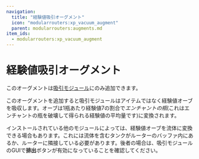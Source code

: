 ```yaml
---
navigation:
  title: "経験値吸引オーグメント"
  icon: "modularrouters:xp_vacuum_augment"
  parent: modularrouters:augments.md
item_ids:
  - modularrouters:xp_vacuum_augment
---
```


# 経験値吸引オーグメント

このオーグメントは[吸引モジュール](../modules/vacuum.md)にのみ追加できます。

このオーグメントを追加すると吸引モジュールはアイテムではなく経験値オーブを吸収します。オーブは1瓶あたり経験値7の割合で*エンチャントの瓶*(これはエンチャントの瓶を破壊して得られる経験値の平均量です)に変換されます。

インストールされている他のモジュールによっては、経験値オーブを流体に変換できる場合もあります。これには流体を含むタンクがルーターのバッファ内にあるか、ルーターに隣接している必要があります。後者の場合は、吸引モジュールのGUIで**排出**ボタンが有効になっていることを確認してください。



<Recipe id="modularrouters:xp_vacuum_augment" />

